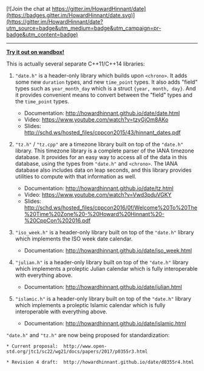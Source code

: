 [![Join the chat at https://gitter.im/HowardHinnant/date](https://badges.gitter.im/HowardHinnant/date.svg)](https://gitter.im/HowardHinnant/date?utm_source=badge&utm_medium=badge&utm_campaign=pr-badge&utm_content=badge)
<hr/>

**[Try it out on wandbox!](https://wandbox.org/permlink/n6NEh9nFCWLVgm1Q)**

This is actually several separate C++11/C++14 libraries:

1.  `"date.h"` is a header-only library which builds upon `<chrono>`.  It adds some new `duration` types, and new `time_point` types.  It also adds "field" types such as `year_month_day` which is a struct `{year, month, day}`.  And it provides convenient means to convert between the "field" types and the `time_point` types.

    * Documentation: http://howardhinnant.github.io/date/date.html
    * Video: https://www.youtube.com/watch?v=tzyGjOm8AKo
    * Slides: http://schd.ws/hosted_files/cppcon2015/43/hinnant_dates.pdf

2. `"tz.h"` / `"tz.cpp"`  are a timezone library built on top of the `"date.h"` library.  This timezone library is a complete parser of the IANA timezone database.  It provides for an easy way to access all of the data in this database, using the types from `"date.h"` and `<chrono>`.  The IANA database also includes data on leap seconds, and this library provides utilities to compute with that information as well.

    * Documentation: http://howardhinnant.github.io/date/tz.html
    * Video: https://www.youtube.com/watch?v=Vwd3pduVGKY
    * Slides: http://schd.ws/hosted_files/cppcon2016/0f/Welcome%20To%20The%20Time%20Zone%20-%20Howard%20Hinnant%20-%20CppCon%202016.pdf

3. `"iso_week.h"` is a header-only library built on top of the `"date.h"` library which implements the ISO week date calendar.  

    * Documentation: http://howardhinnant.github.io/date/iso_week.html

4. `"julian.h"` is a header-only library built on top of the `"date.h"` library which implements a proleptic Julian calendar which is fully interoperable with everything above.

    * Documentation: http://howardhinnant.github.io/date/julian.html

5. `"islamic.h"` is a header-only library built on top of the `"date.h"` library which implements a proleptic Islamic calendar which is fully interoperable with everything above.

    * Documentation: http://howardhinnant.github.io/date/islamic.html

`"date.h"` and `"tz.h"` are now being proposed for standardization:

    * Current proposal:  http://www.open-std.org/jtc1/sc22/wg21/docs/papers/2017/p0355r3.html

    * Revision 4 draft:  http://howardhinnant.github.io/date/d0355r4.html
